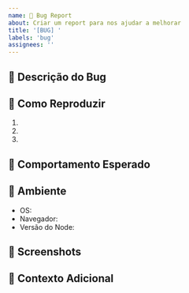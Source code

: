 ```yaml
---
name: 🐛 Bug Report
about: Criar um report para nos ajudar a melhorar
title: '[BUG] '
labels: 'bug'
assignees: ''
---
```


## 🐛 Descrição do Bug
<!-- Uma descrição clara e concisa do bug -->

## 🔄 Como Reproduzir
1. <!-- Passo 1 -->
2. <!-- Passo 2 -->
3. <!-- Passo 3 -->

## 💭 Comportamento Esperado
<!-- O que deveria acontecer? -->

## 📱 Ambiente
- OS: <!-- ex: Windows 10 -->
- Navegador: <!-- ex: Chrome 96.0 -->
- Versão do Node: <!-- ex: 16.13.0 -->

## 📸 Screenshots
<!-- Se aplicável, adicione screenshots -->

## 📝 Contexto Adicional
<!-- Qualquer outro contexto sobre o problema -->
